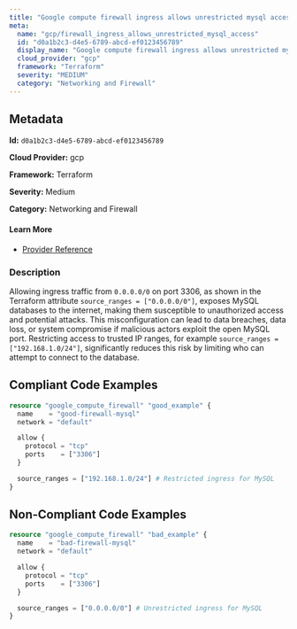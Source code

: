 ```yaml
---
title: "Google compute firewall ingress allows unrestricted mysql access"
meta:
  name: "gcp/firewall_ingress_allows_unrestricted_mysql_access"
  id: "d0a1b2c3-d4e5-6789-abcd-ef0123456789"
  display_name: "Google compute firewall ingress allows unrestricted mysql access"
  cloud_provider: "gcp"
  framework: "Terraform"
  severity: "MEDIUM"
  category: "Networking and Firewall"
---
```

## Metadata

**Id:** `d0a1b2c3-d4e5-6789-abcd-ef0123456789`

**Cloud Provider:** gcp

**Framework:** Terraform

**Severity:** Medium

**Category:** Networking and Firewall

#### Learn More

 - [Provider Reference](https://registry.terraform.io/providers/hashicorp/google/latest/docs/resources/compute_firewall)

### Description

 Allowing ingress traffic from `0.0.0.0/0` on port 3306, as shown in the Terraform attribute `source_ranges = ["0.0.0.0/0"]`, exposes MySQL databases to the internet, making them susceptible to unauthorized access and potential attacks. This misconfiguration can lead to data breaches, data loss, or system compromise if malicious actors exploit the open MySQL port. Restricting access to trusted IP ranges, for example `source_ranges = ["192.168.1.0/24"]`, significantly reduces this risk by limiting who can attempt to connect to the database.


## Compliant Code Examples
```terraform
resource "google_compute_firewall" "good_example" {
  name    = "good-firewall-mysql"
  network = "default"

  allow {
    protocol = "tcp"
    ports    = ["3306"]
  }

  source_ranges = ["192.168.1.0/24"] # Restricted ingress for MySQL
}

```
## Non-Compliant Code Examples
```terraform
resource "google_compute_firewall" "bad_example" {
  name    = "bad-firewall-mysql"
  network = "default"

  allow {
    protocol = "tcp"
    ports    = ["3306"]
  }

  source_ranges = ["0.0.0.0/0"] # Unrestricted ingress for MySQL
}

```